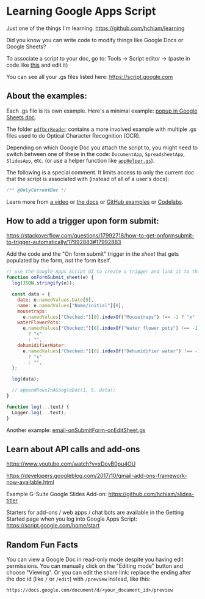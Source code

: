 # Learning Google Apps Script

Just one of the things I'm learning. https://github.com/hchiam/learning

Did you know you can write code to modify things like Google Docs or Google Sheets?

To associate a script to your doc, go to: Tools -> Script editor -> (paste in code like [this](https://github.com/hchiam/learning-google-apps-script/blob/master/can-be-used-in-any/popup-minimal-code.gs) and edit it)

You can see all your .gs files listed here: https://script.google.com

## About the examples:

Each .gs file is its own example. Here's a minimal example: [popup in Google Sheets doc](https://github.com/hchiam/learning-google-apps-script/blob/master/can-be-used-in-any/popup-minimal-code.gs).

The folder [`pdfOcrReader`](https://github.com/hchiam/learning-google-apps-script/tree/master/example-projects/pdfOcrReader) contains a more involved example with multiple .gs files used to do Optical Character Recognition (OCR).

Depending on which Google Doc you attach the script to, you might need to switch between one of these in the code: `DocumentApp`, `SpreadsheetApp`, `SlidesApp`, etc. (or use a helper function like [`appHelper.gs`](https://github.com/hchiam/learning-google-apps-script/blob/master/example-projects/pdfOcrReader/appHelper.gs)).

The following is a special comment. It limits access to only the current doc that the script is associated with (instead of all of a user's docs):

```js
/** @OnlyCurrentDoc */
```

Learn more from [a video](https://youtu.be/MOggwSls7xQ) or [the docs](https://developers.google.com/gsuite/add-ons/editors/docs/quickstart/translate) or [GitHub examples](https://github.com/gsuitedevs/apps-script-samples) or [Codelabs](https://codelabs.developers.google.com/codelabs/apps-script-intro/).

## How to add a trigger upon form submit:

<https://stackoverflow.com/questions/17992718/how-to-get-onformsubmit-to-trigger-automatically/17992883#17992883>

Add the code and the "On form submit" trigger in the _sheet_ that gets populated by the form, _not_ the form itself.

```js
// use the Google Apps Script UI to create a trigger and link it to this function:
function onFormSubmit_sheet(e) {
  log(JSON.stringify(e));

  const data = {
    date: e.namedValues.Date[0],
    name: e.namedValues["Name/initial"][0],
    mousetraps:
      e.namedValues["Checked:"][0].indexOf("Mousetraps") !== -1 ? "x" : "",
    waterFlowerPots:
      e.namedValues["Checked:"][0].indexOf("Water flower pots") !== -1
        ? "x"
        : "",
    dehumidifierWater:
      e.namedValues["Checked:"][0].indexOf("Dehumidifier water") !== -1
        ? "x"
        : "",
  };

  log(data);

  // appendRowsInAGoogleDoc(1, 5, data);
}

function log(...text) {
  Logger.log(...text);
}
```

Another example: [email-onSubmitForm-onEditSheet.gs](https://github.com/hchiam/learning-google-apps-script/blob/master/example-projects/email-onSubmitForm-onEditSheet.gs)

## Learn about API calls and add-ons

<https://www.youtube.com/watch?v=xDovB0pu4OU>

<https://developers.googleblog.com/2017/10/gmail-add-ons-framework-now-available.html>

Example G-Suite Google Slides Add-on: <https://github.com/hchiam/slides-titler>

Starters for add-ons / web apps / chat bots are available in the Getting Started page when you log into Google Apps Script: <https://script.google.com/home/start>

## Random Fun Facts

You can view a Google Doc in read-only mode despite you having edit permissions. You can manually click on the "Editing mode" button and choose "Viewing". Or you can edit the share link: replace the ending after the doc id (like `/` or `/edit`) with `/preview` instead, like this:

```text
https://docs.google.com/document/d/<your_document_id>/preview
```
